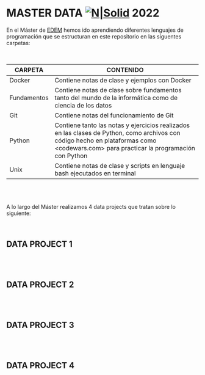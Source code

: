 # MASTER DATA  [![N|Solid](https://edem.eu/wp-content/plugins/edem-shortcodes/public/img/logo-Edem.png)](https://edem.eu)   2022

En el Máster de [EDEM][edem] hemos ido aprendiendo diferentes lenguajes de programación que se estructuran en este repositorio en las siguentes carpetas:

<br>

| CARPETA | CONTENIDO |
| ------ | ------ |
| Docker | Contiene notas de clase y ejemplos con Docker |
| Fundamentos | Contiene notas de clase sobre fundamentos tanto del mundo de la informática como de ciencia de los datos |
| Git | Contiene notas del funcionamiento de Git |
| Python | Contiene tanto las notas y ejercicios realizados en las clases de Python, como archivos con código hecho en plataformas como <codewars.com> para practicar la programación con Python |
| Unix | Contiene notas de clase y scripts en lenguaje bash ejecutados en terminal |


<br>
<br>

A lo largo del Máster realizamos 4 data projects que tratan sobre lo siguiente:

<br>

## DATA PROJECT 1


<br>



<br>

## DATA PROJECT 2


<br>



<br>

## DATA PROJECT 3


<br>


<br>

## DATA PROJECT 4


<br>







[//]: # (These are reference links used in the body of this note and get stripped out when the markdown processor does its job.)

[edem]: <https://edem.eu>

